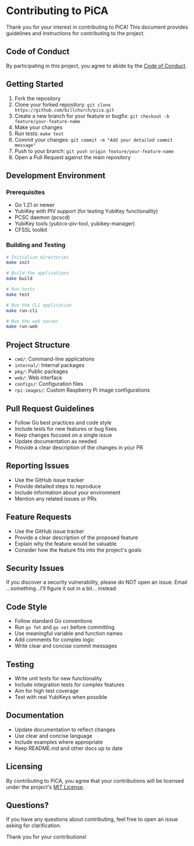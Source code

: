 # Contributing to PiCA

Thank you for your interest in contributing to PiCA! This document provides guidelines and instructions for contributing to the project.

## Code of Conduct

By participating in this project, you agree to abide by the [Code of Conduct](CODE_OF_CONDUCT.md).

## Getting Started

1. Fork the repository
2. Clone your forked repository: `git clone https://github.com/billchurch/pica.git`
3. Create a new branch for your feature or bugfix: `git checkout -b feature/your-feature-name`
4. Make your changes
5. Run tests: `make test`
6. Commit your changes: `git commit -m "Add your detailed commit message"`
7. Push to your branch: `git push origin feature/your-feature-name`
8. Open a Pull Request against the main repository

## Development Environment

### Prerequisites

- Go 1.21 or newer
- YubiKey with PIV support (for testing YubiKey functionality)
- PCSC daemon (pcscd)
- YubiKey tools (yubico-piv-tool, yubikey-manager)
- CFSSL toolkit

### Building and Testing

```bash
# Initialize directories
make init

# Build the applications
make build

# Run tests
make test

# Run the CLI application
make run-cli

# Run the web server
make run-web
```

## Project Structure

- `cmd/`: Command-line applications
- `internal/`: Internal packages
- `pkg/`: Public packages
- `web/`: Web interface
- `configs/`: Configuration files
- `rpi-images/`: Custom Raspberry Pi image configurations

## Pull Request Guidelines

- Follow Go best practices and code style
- Include tests for new features or bug fixes
- Keep changes focused on a single issue
- Update documentation as needed
- Provide a clear description of the changes in your PR

## Reporting Issues

- Use the GitHub issue tracker
- Provide detailed steps to reproduce
- Include information about your environment
- Mention any related issues or PRs

## Feature Requests

- Use the GitHub issue tracker
- Provide a clear description of the proposed feature
- Explain why the feature would be valuable
- Consider how the feature fits into the project's goals

## Security Issues

If you discover a security vulnerability, please do NOT open an issue. Email ...something...I'll figure it out in a bit... instead.

## Code Style

- Follow standard Go conventions
- Run `go fmt` and `go vet` before committing
- Use meaningful variable and function names
- Add comments for complex logic
- Write clear and concise commit messages

## Testing

- Write unit tests for new functionality
- Include integration tests for complex features
- Aim for high test coverage
- Test with real YubiKeys when possible

## Documentation

- Update documentation to reflect changes
- Use clear and concise language
- Include examples where appropriate
- Keep README.md and other docs up to date

## Licensing

By contributing to PiCA, you agree that your contributions will be licensed under the project's [MIT License](LICENSE).

## Questions?

If you have any questions about contributing, feel free to open an issue asking for clarification.

Thank you for your contributions!
